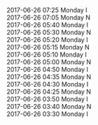 2017-06-26 07:25 Monday  I  
2017-06-26 07:05 Monday  N  
2017-06-26 05:40 Monday  I  
2017-06-26 05:30 Monday  N  
2017-06-26 05:20 Monday  I  
2017-06-26 05:15 Monday  N  
2017-06-26 05:10 Monday  I  
2017-06-26 05:00 Monday  N  
2017-06-26 04:50 Monday  I  
2017-06-26 04:35 Monday  N  
2017-06-26 04:30 Monday  I  
2017-06-26 04:25 Monday  N  
2017-06-26 03:50 Monday  I  
2017-06-26 03:40 Monday  N  
2017-06-26 03:30 Monday  I  
